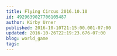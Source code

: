 ```yaml
---
title: Flying Circus 2016.10.10
id: 4929639027706105487
author: Kirby Urner
published: 2016-10-10T21:15:00.001-07:00
updated: 2016-10-26T22:19:23.676-07:00
blog: world_game
tags: 
---
```


